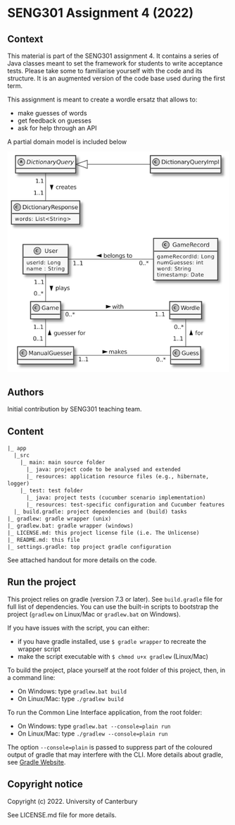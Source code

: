 # SENG301 Assignment 4 (2022)

## Context

This material is part of the SENG301 assignment 4. It contains a series of Java
classes meant to set the framework for students to write acceptance tests. Please 
take some to familiarise yourself with the code and its structure. It is an augmented 
version of the code base used during the first
term.

This assignment is meant to create a wordle ersatz that allows to:

- make guesses of words
- get feedback on guesses
- ask for help through an API

A partial domain model is included below

![Event App domain models](diagrams/wordleapp.png)

## Authors

Initial contribution by SENG301 teaching team.

## Content

```
|_ app
  |_src
    |_ main: main source folder
      |_ java: project code to be analysed and extended
      |_ resources: application resource files (e.g., hibernate, logger)
    |_ test: test folder
      |_ java: project tests (cucumber scenario implementation)
      |_ resources: test-specific configuration and Cucumber features
  |_ build.gradle: project dependencies and (build) tasks
|_ gradlew: gradle wrapper (unix)
|_ gradlew.bat: gradle wrapper (windows)
|_ LICENSE.md: this project license file (i.e. The Unlicense)
|_ README.md: this file
|_ settings.gradle: top project gradle configuration

```

See attached handout for more details on the code.

## Run the project

This project relies on gradle (version 7.3 or later). See `build.gradle` file for
full list of dependencies. You can use the built-in scripts to bootstrap the
project (`gradlew` on Linux/Mac or `gradlew.bat` on Windows).

If you have issues with the script, you can either:

- if you have gradle installed, use `$ gradle wrapper` to recreate the wrapper script
- make the script executable with `$ chmod u+x gradlew` (Linux/Mac)

To build the project, place yourself at the root folder of this project, then,
in a command line:

- On Windows: type `gradlew.bat build`
- On Linux/Mac: type `./gradlew build`

To run the Common Line Interface application, from the root folder:

- On Windows: type `gradlew.bat --console=plain run`
- On Linux/Mac: type `./gradlew --console=plain run`

The option `--console=plain` is passed to suppress part of the coloured output
of gradle that may interfere with the CLI. More details about gradle, see
[Gradle Website](https://gradle.org/).

## Copyright notice

Copyright (c) 2022. University of Canterbury

See LICENSE.md file for more details.
